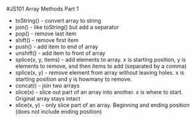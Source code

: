#JS101 Array Methods Part 1

* toString() - convert array to string
* join() - like toString() but add a separator
* pop() - remove last item
* shift() - remove first item
* push() - add item to end of array
* unshift() - add item to front of array
* splice(x, y, items) - add elements to array. x is starting position, y is elements to remove, and then items to add (separated by a comma)
* splice(x, y) - remove element from array without leaving holes. x is starting position and y is howmany to remove.
* concat() - join two arrays
* slice(x) - slice out part of an array into another. x is where to start. Original array stays intact
* slice(x, y) - only slice part of an array. Beginning and ending position (does not include ending position)